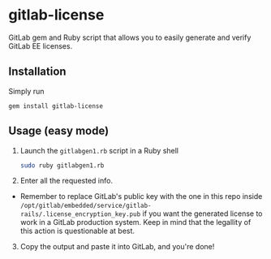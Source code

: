 # gitlab-license
GitLab gem and Ruby script that allows you to easily generate and verify GitLab EE licenses.

## Installation

Simply run
```
gem install gitlab-license
```
## Usage (easy mode)

1. Launch the `gitlabgen1.rb` script in a Ruby shell
    ```bash
    sudo ruby gitlabgen1.rb
    ```
2. Enter all the requested info.
  * Remember to replace GitLab's public key with the one in this repo inside `/opt/gitlab/embedded/service/gitlab-rails/.license_encryption_key.pub` if you want the generated license to work in a GitLab production system. Keep in mind that the legallity of this action is questionable at best.
3. Copy the output and paste it into GitLab, and you're done!
